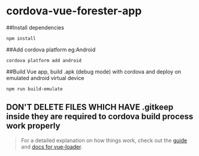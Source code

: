 # cordova-vue-forester-app
##Install dependencies

```
npm install
```

##Add cordova platform eg:Android
```
cordova platform add android
```

##Build Vue app, build .apk (debug mode) with cordova and deploy on emulated android virtual device
```
npm run build-emulate
```

## DON'T DELETE FILES WHICH HAVE .gitkeep inside they are required to cordova build process work properly

>For a detailed explanation on how things work, check out the [guide](http://vuejs-templates.github.io/webpack/) and [docs for vue-loader](http://vuejs.github.io/vue-loader).
